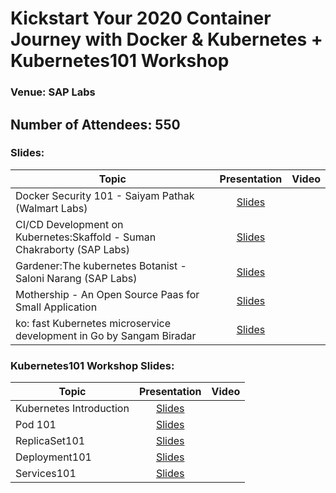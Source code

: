 # Kickstart Your 2020 Container Journey with Docker & Kubernetes + Kubernetes101 Workshop
### Venue: SAP Labs

## Number of Attendees: 550

### Slides:


| Topic        | Presentation          | Video  | 
| ------------- |:-------------:| -----:| 
| Docker Security 101  - Saiyam Pathak (Walmart Labs)| [Slides](https://www.slideshare.net/saiyampathak1/docker-security-101) | | 
| CI/CD Development on Kubernetes:Skaffold - Suman Chakraborty (SAP Labs)| [Slides](https://www.slideshare.net/suchakra012/cicd-development-in-kubernetes-skaffold) |  | 
| Gardener:The kubernetes Botanist - Saloni Narang (SAP Labs) | [Slides](https://www.slideshare.net/SaloniNarang2/gardener-221449692) | 
| Mothership - An Open Source Paas for Small Application | [Slides](https://github.com/collabnix/dockerbangalore/blob/master/slides/18th-Jan-2020-50th-Dockermeetup-SAPLabs/Mothership%20presentation.pdf) | 
| ko: fast Kubernetes microservice development in Go by Sangam Biradar | [Slides](https://www.slideshare.net/sangambiradar370/google-ko-fast-kubernetes-microservice-development-in-go-sangam-biradar-engineitops)||



### Kubernetes101 Workshop Slides:

| Topic        | Presentation          | Video  | 
| ------------- |:-------------:| -----:| 
| Kubernetes Introduction | [Slides](https://collabnix.github.io/kubelabs/Kubernetes_Intro_slides-1/Kubernetes_Intro_slides-1.html) | | 
| Pod 101  | [Slides](https://collabnix.github.io/kubelabs/Pods101_slides/Pods101.html) |  | 
| ReplicaSet101 | [Slides](https://collabnix.github.io/kubelabs/SlidesReplicaSet101/ReplicaSet101.html) | 
| Deployment101 | [Slides](https://collabnix.github.io/kubelabs/Deployment101_slides/Deployment101.html) | 
| Services101| [Slides](https://collabnix.github.io/kubelabs/Slides_Services101/Services101.html)||
